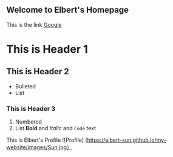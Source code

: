 ## Welcome to Elbert's Homepage

This is the link [Google](https://www.google.com)

# This is Header 1

## This is Header 2
- Bulleted
- List

### This is Header 3

1. Numbered
2. List
**Bold** and _Italic_ and `Code` text

This is Elbert's Profile
![Profile]
(https://elbert-sun.github.io/my-website/images/Sun.jpg）
